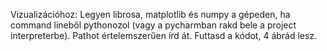 Vizualizációhoz:
Legyen librosa, matplotlib és numpy a gépeden, ha command lineből pythonozol (vagy a pycharmban rakd bele a project interpreterbe).
Pathot értelemszerűen írd át.
Futtasd a kódot, 4 ábrád lesz.
